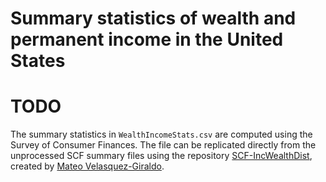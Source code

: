 # Summary statistics of wealth and permanent income in the United States

# TODO

The summary statistics in `WealthIncomeStats.csv` are computed using the
Survey of Consumer Finances. The file can be replicated directly from the
unprocessed SCF summary files using the repository [SCF-IncWealthDist](https://github.com/Mv77/SCF-IncWealthDist),
created by [Mateo Velasquez-Giraldo](https://mv77.github.io/).
